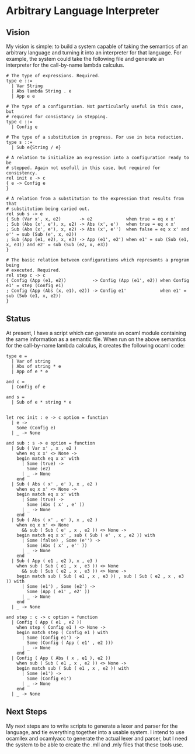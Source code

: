 # Arbitrary Language Interpreter

## Vision

My vision is simple: to build a system capable of taking the semantics of an arbitrary language and turning it into an interpreter for that language. For example, the system could take the following file and generate an interpreter for the call-by-name lambda calculus.

    # The type of expressions. Required.
    type e ::=
      | Var String
      | Abs lambda String . e
      | App e e

    # The type of a configuration. Not particularly useful in this case, but
    # required for consistancy in stepping.
    type c ::=
      | Config e

    # The type of a substitution in progress. For use in beta reduction.
    type s ::=
      | Sub e{String / e}

    # A relation to initialize an expression into a configuration ready to be
    # stepped. Again not usefull in this case, but required for consistency.
    rel init e -> c
    { e -> Config e
    }

    # A relation from a substitution to the expression that results from that
    # substitution being caried out.
    rel sub s -> e
    { Sub (Var x', x, e2)       -> e2             when true = eq x x'
    ; Sub (Abs (x', e'), x, e2) -> Abs (x', e')   when true = eq x x'
    ; Sub (Abs (x', e'), x, e2) -> Abs (x', e'')  when false = eq x x' and e'' = sub (Sub (e', x, e2))
    ; Sub (App (e1, e2), x, e3) -> App (e1', e2') when e1' = sub (Sub (e1, x, e3)) and e2' = sub (Sub (e2, x, e3))
    }

    # The basic relation between configurations which represents a program being
    # executed. Required.
    rel step c -> c
    { Config (App (e1, e2))          -> Config (App (e1', e2)) when Config e1' = step (Config e1)
    ; Config (App (Abs (x, e1), e2)) -> Config e1'             when e1' = sub (Sub (e1, x, e2))
    }

## Status

At present, I have a script which can generate an ocaml module containing the same information as a semantic file. When run on the above semantics for the call-by-name lambda calculus, it creates the following ocaml code:

    type e = 
      | Var of string
      | Abs of string * e
      | App of e * e

    and c = 
      | Config of e

    and s = 
      | Sub of e * string * e


    let rec init : e -> c option = function
      | e ->
        Some (Config e)
      | _ -> None

    and sub : s -> e option = function
      | Sub ( Var x' , x , e2 ) 
        when eq x x' <> None -> 
        begin match eq x x' with
          | Some (true) ->
            Some (e2)
          | _ -> None
        end
      | Sub ( Abs ( x' , e' ), x , e2 ) 
        when eq x x' <> None -> 
        begin match eq x x' with
          | Some (true) ->
            Some (Abs ( x' , e' ))
          | _ -> None
        end
      | Sub ( Abs ( x' , e' ), x , e2 ) 
        when eq x x' <> None
          && sub ( Sub ( e' , x , e2 )) <> None -> 
        begin match eq x x' , sub ( Sub ( e' , x , e2 )) with
          | Some (false) , Some (e'') ->
            Some (Abs ( x' , e'' ))
          | _ -> None
        end
      | Sub ( App ( e1 , e2 ), x , e3 ) 
        when sub ( Sub ( e1 , x , e3 )) <> None
          && sub ( Sub ( e2 , x , e3 )) <> None -> 
        begin match sub ( Sub ( e1 , x , e3 )) , sub ( Sub ( e2 , x , e3 )) with
          | Some (e1') , Some (e2') ->
            Some (App ( e1' , e2' ))
          | _ -> None
        end
      | _ -> None

    and step : c -> c option = function
      | Config ( App ( e1 , e2 )) 
        when step ( Config e1 ) <> None -> 
        begin match step ( Config e1 ) with
          | Some (Config e1') ->
            Some (Config ( App ( e1' , e2 )))
          | _ -> None
        end
      | Config ( App ( Abs ( x , e1 ), e2 )) 
        when sub ( Sub ( e1 , x , e2 )) <> None -> 
        begin match sub ( Sub ( e1 , x , e2 )) with
          | Some (e1') ->
            Some (Config e1')
          | _ -> None
        end
      | _ -> None


## Next Steps

My next steps are to write scripts to generate a lexer and parser for the language, and tie everything together into a usable system. I intend to use ocamllex and ocamlyacc to generate the actual lexer and parser, but I need the system to be able to create the .mll and .mly files that these tools use.

